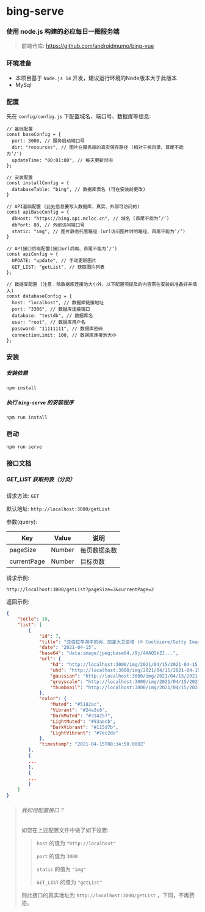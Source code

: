 # bing-serve

### 使用 node.js 构建的必应每日一图服务端

> 前端仓库: https://github.com/androidmumo/bing-vue



### 环境准备

- 本项目基于 `Node.js 14` 开发，建议运行环境的Node版本大于此版本
- MySql



### 配置

先在 `config/config.js` 下配置域名、端口号、数据库等信息:

```
// 基础配置
const baseConfig = {
  port: 3000, // 服务启动端口号
  dir: "resources", // 图片在服务端的真实保存路径 (相对于根目录、首尾不能为’/‘)
  updateTime: "00:01:00", // 每天更新时间
};

// 安装配置
const installConfig = {
  databaseTable: "bing", // 数据库表名 (可在安装前更改)
}

// API基础配置 (此处信息要写入数据库，真实、外部可访问的)
const apiBaseConfig = {
  dbHost: "https://bing.api.mcloc.cn", // 域名 (首尾不能为’/‘)
  dbPort: 80, // 外部访问端口号
  static: "img", // 图片静态托管路径 (url访问图片时的路径、首尾不能为’/‘)
}

// API接口后缀配置(接口url后缀、首尾不能为’/‘)
const apiConfig = {
  UPDATE: "update", // 手动更新图片
  GET_LIST: "getList", // 获取图片列表
};

// 数据库配置 (注意：除数据库连接池大小外，以下配置项提及的内容需在安装前准备好并填入)
const databaseConfig = {
  host: "localhost", // 数据库链接地址
  port: "3306", // 数据库连接端口
  database: "testdb", // 数据库名
  user: "root", // 数据库用户名
  password: "11111111", // 数据库密码
  connectionLimit: 100, // 数据库连接池大小
};
```



### 安装

##### 安装依赖

```
npm install
```

##### 执行 `bing-serve` 的安装程序

```
npm run install
```



### 启动

```
npm run serve
```



### 接口文档

##### GET_LIST 获取列表（分页）

请求方法: `GET`

默认地址: `http://localhost:3000/getList` 

参数(query):

| Key         | Value  | 说明         |
| ----------- | ------ | ------------ |
| pageSize    | Number | 每页数据条数 |
| currentPage | Number | 目标页数     |

请求示例:

```
http://localhost:3000/getList?pageSize=3&currentPage=2
```

返回示例:

```json
{
    "totle": 10,
    "list": [
        {
            "id": 7,
            "title": "亚伯拉罕湖中的树，加拿大艾伯塔 (© Coolbiere/Getty Images)",
            "date": "2021-04-15",
            "base64": "data:image/jpeg;base64,/9j/4AAQSkZJ...",
            "url": {
                "hd": "http://localhost:3000/img/2021/04/15/2021-04-15_hd.jpg",
                "uhd": "http://localhost:3000/img/2021/04/15/2021-04-15_uhd.jpg",
                "gaussian": "http://localhost:3000/img/2021/04/15/2021-04-15_hd_gaussian_20.jpg",
                "greyscale": "http://localhost:3000/img/2021/04/15/2021-04-15_hd_greyscale.jpg",
                "thumbnail": "http://localhost:3000/img/2021/04/15/2021-04-15_hd_thumbnail_480_270.jpg"
            },
            "color": {
                "Muted": "#5182ac",
                "Vibrant": "#24a3c8",
                "DarkMuted": "#314257",
                "LightMuted": "#93aecb",
                "DarkVibrant": "#115d7b",
                "LightVibrant": "#7ec2de"
            },
            "timestamp": "2021-04-15T08:34:50.000Z"
        },
        {
        ...
        },
        {
        ...
        }
    ]
}
```

> ###### 我如何配置接口？
>
> 如您在上述配置文件中做了如下设置:
>
> > `host` 的值为 `"http://localhost"` 
> >
> > `port` 的值为 `3000` 
> >
> > `static` 的值为 `"img"` 
> >
> > `GET_LIST` 的值为 `"getList"` 
>
> 则此接口的真实地址为 `http://localhost:3000/getList` ，下同，不再赘述。